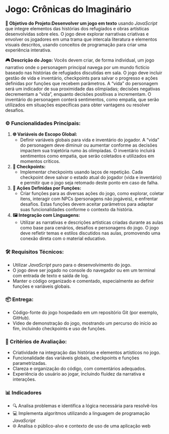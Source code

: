# Jogo: Crônicas do Imaginário

**🎯 Objetivo do Projeto:Desenvolver um jogo em texto** usando *JavaScript* que integre elementos das histórias dos refugiados e obras artísticas desenvolvidas sobre eles. O jogo deve explorar narrativas criativas e envolver os jogadores em uma trama que intercala literatura e elementos visuais descritos, usando conceitos de programação para criar uma experiência interativa.

**🎮 Descrição do Jogo:**
Vocês devem criar, de forma individual, um jogo narrativo onde o personagem principal navega por um mundo fictício baseado nas histórias de refugiados discutidas em sala. O jogo deve incluir gestão de vida e inventário, checkpoints para salvar o progresso e ações definidas por funções que recebem parâmetros. A “vida” do personagem será um indicador de sua proximidade das olimpíadas; decisões negativas decrementam a “vida”, enquanto decisões positivas a incrementam. O inventário do personagem conterá sentimentos, como empatia, que serão utilizados em situações específicas para obter vantagens ou resolver desafios.

### ⚙️ Funcionalidades Principais:

1. **🌐 Variáveis de Escopo Global:**
    - Definir variáveis globais para vida e inventário do jogador. A “vida” do personagem deve diminuir ou aumentar conforme as decisões impactem sua trajetória rumo às olimpíadas. O inventário incluirá sentimentos como empatia, que serão coletados e utilizados em momentos críticos.
2. **🔖 Checkpoints:**
    - Implementar checkpoints usando laços de repetição. Cada checkpoint deve salvar o estado atual do jogador (vida e inventário) e permitir que o jogo seja retomado deste ponto em caso de falha.
3. **🔧 Ações Definidas por Funções:**
    - Criar funções para as diversas ações do jogo, como explorar, coletar itens, interagir com NPCs (personagens não jogáveis), e enfrentar desafios. Estas funções devem aceitar parâmetros para adaptar suas funcionalidades conforme o contexto da história.
4. **🖼️ Integração com Linguagens:**
    - Utilizar as narrativas e descrições artísticas criadas durante as aulas como base para cenários, desafios e personagens do jogo. O jogo deve refletir temas e estilos discutidos nas aulas, promovendo uma conexão direta com o material educativo.

### 🛠️ Requisitos Técnicos:

- Utilizar *JavaScript* puro para o desenvolvimento do jogo.
- O jogo deve ser jogado no console do navegador ou em um terminal com entrada de texto e saída de log.
- Manter o código organizado e comentado, especialmente ao definir funções e variáveis globais.

### 📦 Entrega:

- Código-fonte do jogo hospedado em um repositório Git (por exemplo, GitHub).
- Vídeo de demonstração do jogo, mostrando um percurso do início ao fim, incluindo checkpoints e uso de funções.

### 📝 Critérios de Avaliação:

- Criatividade na integração das histórias e elementos artísticos no jogo.
- Funcionalidade das variáveis globais, checkpoints e funções parametrizadas.
- Clareza e organização do código, com comentários adequados.
- Experiência do usuário ao jogar, incluindo fluidez da narrativa e interações.

### 📊 Indicadores

- 🔍 Analisa problemas e identifica a lógica necessária para resolvê-los
- 💻 Implementa algoritmos utilizando a linguagem de programação *JavaScript*
- 🌐 Analisa o público-alvo e contexto de uso de uma aplicação web
